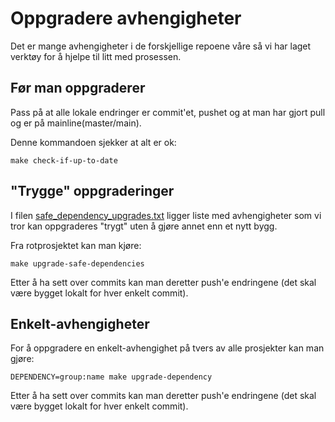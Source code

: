 
# Oppgradere avhengigheter

Det er mange avhengigheter i de forskjellige repoene våre så vi har laget verktøy for å 
hjelpe til litt med prosessen.


## Før man oppgraderer

Pass på at alle lokale endringer er commit'et, pushet og at man har gjort pull og er på mainline(master/main).

Denne kommandoen sjekker at alt er ok:

```shell
make check-if-up-to-date
```

## "Trygge" oppgraderinger

I filen [safe_dependency_upgrades.txt](../../script/safe_dependency_upgrades.txt) ligger liste
med avhengigheter som vi tror kan oppgraderes "trygt" uten å gjøre annet enn et nytt bygg.

Fra rotprosjektet kan man kjøre:

```shell
make upgrade-safe-dependencies
```
Etter å ha sett over commits kan man deretter push'e endringene (det skal være bygget lokalt for hver enkelt commit).

## Enkelt-avhengigheter

For å oppgradere en enkelt-avhengighet på tvers av alle prosjekter kan man gjøre:

```shell
DEPENDENCY=group:name make upgrade-dependency
```

Etter å ha sett over commits kan man deretter push'e endringene (det skal være bygget lokalt for hver enkelt commit).

